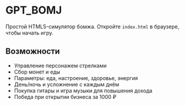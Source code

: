 # GPT_BOMJ

Простой HTML5-симулятор бомжа. Откройте `index.html` в браузере, чтобы начать игру.

## Возможности
- Управление персонажем стрелками
- Сбор монет и еды
- Параметры: еда, настроение, здоровье, энергия
- День/ночь и усложнение с каждым днём
- Покупка гитары и игра музыки для повышения дохода
- Победа при открытии бизнеса за 1000 ₽

